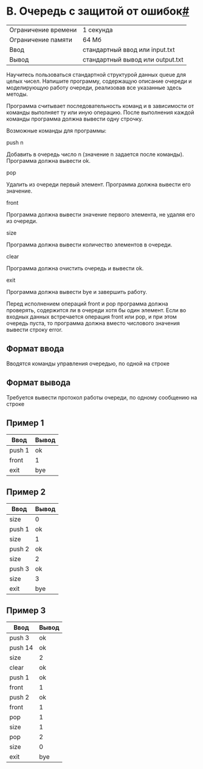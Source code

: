 # B. Очередь с защитой от ошибок[#](https://contest.yandex.ru/contest/74968/problems/B/)

| | |
|---|---|
|Ограничение времени| 1 секунда|
|Ограничение памяти|	64 Мб|
|Ввод|стандартный ввод или input.txt|
|Вывод|стандартный вывод или output.txt|



Научитесь пользоваться стандартной структурой данных queue для целых чисел. Напишите программу, содержащую описание очереди и моделирующую работу очереди, реализовав все указанные здесь методы. 

Программа считывает последовательность команд и в зависимости от команды выполняет ту или иную операцию. После выполнения каждой команды программа должна вывести одну строчку.

Возможные команды для программы:

push n

Добавить в очередь число n (значение n задается после команды). Программа должна вывести ok.

pop

Удалить из очереди первый элемент. Программа должна вывести его значение.

front

Программа должна вывести значение первого элемента, не удаляя его из очереди.

size

Программа должна вывести количество элементов в очереди.

clear

Программа должна очистить очередь и вывести ok.

exit

Программа должна вывести bye и завершить работу.

Перед исполнением операций front и pop программа должна проверять, содержится ли в очереди хотя бы один элемент. Если во входных данных встречается операция front или pop, и при этом очередь пуста, то программа должна вместо числового значения вывести строку error.

## Формат ввода

Вводятся команды управления очередью, по одной на строке

## Формат вывода

Требуется вывести протокол работы очереди, по одному сообщению на строке

## Пример 1
|Ввод|Вывод|
|---|---|
| push 1 | ok  |
| front  |   1 |
| exit   | bye |


## Пример 2
|Ввод|Вывод|
|---|---|
| size   |   0 |
| push 1 | ok  |
| size   |   1 |
| push 2 | ok  |
| size   |   2 |
| push 3 | ok  |
| size   |   3 |
| exit   | bye |

## Пример 3
| Ввод          |Вывод|
|---------------|-----|
| push 3        | ok  |
| push 14       | ok  |
| size          |   2 |
| clear         | ok  |
| push 1        | ok  |
| front         |   1 |
| push 2        | ok  |
| front         |   1 |
| pop           |   1 |
| size          |   1 |
| pop           |   2 |
| size          |   0 |
| exit          | bye |



